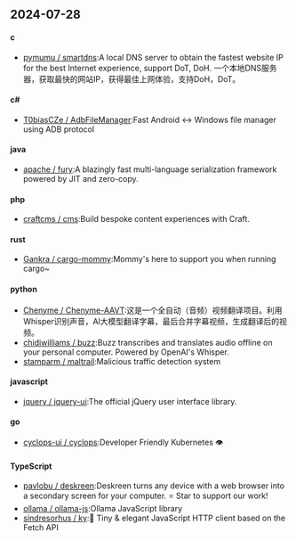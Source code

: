 ## 2024-07-28
#### c
* [pymumu / smartdns](https://github.com/pymumu/smartdns):A local DNS server to obtain the fastest website IP for the best Internet experience, support DoT, DoH. 一个本地DNS服务器，获取最快的网站IP，获得最佳上网体验，支持DoH，DoT。
#### c#
* [T0biasCZe / AdbFileManager](https://github.com/T0biasCZe/AdbFileManager):Fast Android <-> Windows file manager using ADB protocol
#### java
* [apache / fury](https://github.com/apache/fury):A blazingly fast multi-language serialization framework powered by JIT and zero-copy.
#### php
* [craftcms / cms](https://github.com/craftcms/cms):Build bespoke content experiences with Craft.
#### rust
* [Gankra / cargo-mommy](https://github.com/Gankra/cargo-mommy):Mommy's here to support you when running cargo~
#### python
* [Chenyme / Chenyme-AAVT](https://github.com/Chenyme/Chenyme-AAVT):这是一个全自动（音频）视频翻译项目。利用Whisper识别声音，AI大模型翻译字幕，最后合并字幕视频，生成翻译后的视频。
* [chidiwilliams / buzz](https://github.com/chidiwilliams/buzz):Buzz transcribes and translates audio offline on your personal computer. Powered by OpenAI's Whisper.
* [stamparm / maltrail](https://github.com/stamparm/maltrail):Malicious traffic detection system
#### javascript
* [jquery / jquery-ui](https://github.com/jquery/jquery-ui):The official jQuery user interface library.
#### go
* [cyclops-ui / cyclops](https://github.com/cyclops-ui/cyclops):Developer Friendly Kubernetes 👁️
#### TypeScript
* [pavlobu / deskreen](https://github.com/pavlobu/deskreen):Deskreen turns any device with a web browser into a secondary screen for your computer. ⭐️ Star to support our work!
* [ollama / ollama-js](https://github.com/ollama/ollama-js):Ollama JavaScript library
* [sindresorhus / ky](https://github.com/sindresorhus/ky):🌳 Tiny & elegant JavaScript HTTP client based on the Fetch API
